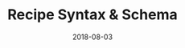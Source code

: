 ---
title:    Recipe Syntax & Schema
layout:   devdoc-topic
excerpt:  Learn how Recipes work, what is in them, and how to customize them
date:     2018-08-03
#
# Breadcrumbs
#
breadcrumbs:
  - title:  "Home"
    path:   "/"
  - title:  "Documentation"
    path:   "/docs"
  - title:  "Recipes"
    path:   "/docs/recipes"
#
# Icon and Color Settings
#
icon:
  type: fa
  name: fa-sitemap
color: blue
#
# Page Sections
#
sections:
  - /docs/recipes/schema/syntax
  - /docs/recipes/schema/structure
  - /docs/recipes/schema/actions
---